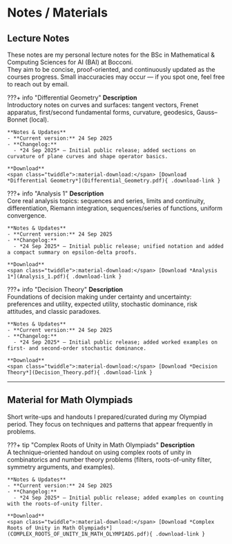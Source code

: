 # Notes / Materials

## Lecture Notes

These notes are my personal lecture notes for the BSc in Mathematical & Computing Sciences for AI (BAI) at Bocconi.  
They aim to be concise, proof-oriented, and continuously updated as the courses progress. Small inaccuracies may occur — if you spot one, feel free to reach out by email.

???+ info "Differential Geometry"
    **Description**  
    Introductory notes on curves and surfaces: tangent vectors, Frenet apparatus, first/second fundamental forms, curvature, geodesics, Gauss–Bonnet (local).  

    **Notes & Updates**  
    - **Current version:** 24 Sep 2025  
    - **Changelog:**  
      - *24 Sep 2025* — Initial public release; added sections on curvature of plane curves and shape operator basics.

    **Download**  
    <span class="twiddle">:material-download:</span> [Download *Differential Geometry*](Differential_Geometry.pdf){ .download-link }

???+ info "Analysis 1"
    **Description**  
    Core real analysis topics: sequences and series, limits and continuity, differentiation, Riemann integration, sequences/series of functions, uniform convergence.

    **Notes & Updates**  
    - **Current version:** 24 Sep 2025  
    - **Changelog:**  
      - *24 Sep 2025* — Initial public release; unified notation and added a compact summary on epsilon-delta proofs.

    **Download**  
    <span class="twiddle">:material-download:</span> [Download *Analysis 1*](Analysis_1.pdf){ .download-link }

???+ info "Decision Theory"
    **Description**  
    Foundations of decision making under certainty and uncertainty: preferences and utility, expected utility, stochastic dominance, risk attitudes, and classic paradoxes.

    **Notes & Updates**  
    - **Current version:** 24 Sep 2025  
    - **Changelog:**  
      - *24 Sep 2025* — Initial public release; added worked examples on first- and second-order stochastic dominance.

    **Download**  
    <span class="twiddle">:material-download:</span> [Download *Decision Theory*](Decision_Theory.pdf){ .download-link }

---

## Material for Math Olympiads

Short write-ups and handouts I prepared/curated during my Olympiad period. They focus on techniques and patterns that appear frequently in problems.

???+ tip "Complex Roots of Unity in Math Olympiads"
    **Description**  
    A technique-oriented handout on using complex roots of unity in combinatorics and number theory problems (filters, roots-of-unity filter, symmetry arguments, and examples).

    **Notes & Updates**  
    - **Current version:** 24 Sep 2025  
    - **Changelog:**  
      - *24 Sep 2025* — Initial public release; added examples on counting with the roots-of-unity filter.

    **Download**  
    <span class="twiddle">:material-download:</span> [Download *Complex Roots of Unity in Math Olympiads*](COMPLEX_ROOTS_OF_UNITY_IN_MATH_OLYMPIADS.pdf){ .download-link }
